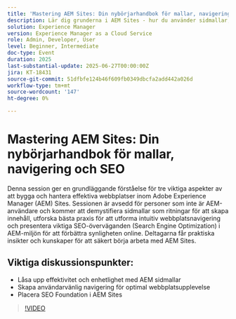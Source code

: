 ```yaml
---
title: 'Mastering AEM Sites: Din nybörjarhandbok för mallar, navigering och SEO'
description: Lär dig grunderna i AEM Sites - hur du använder sidmallar, designar intuitiv navigering och använder SEO-metoder för att öka synligheten och webbplatsens prestanda.
solution: Experience Manager
version: Experience Manager as a Cloud Service
role: Admin, Developer, User
level: Beginner, Intermediate
doc-type: Event
duration: 2025
last-substantial-update: 2025-06-27T00:00:00Z
jira: KT-18431
source-git-commit: 51dfbfe124b46f609fb0349dbcfa2add442a026d
workflow-type: tm+mt
source-wordcount: '147'
ht-degree: 0%

---
```



# Mastering AEM Sites: Din nybörjarhandbok för mallar, navigering och SEO

Denna session ger en grundläggande förståelse för tre viktiga aspekter av att bygga och hantera effektiva webbplatser inom Adobe Experience Manager (AEM) Sites. Sessionen är avsedd för personer som inte är AEM-användare och kommer att demystifiera sidmallar som ritningar för att skapa innehåll, utforska bästa praxis för att utforma intuitiv webbplatsnavigering och presentera viktiga SEO-överväganden (Search Engine Optimization) i AEM-miljön för att förbättra synligheten online. Deltagarna får praktiska insikter och kunskaper för att säkert börja arbeta med AEM Sites.

## Viktiga diskussionspunkter:

* Låsa upp effektivitet och enhetlighet med AEM sidmallar
* Skapa användarvänlig navigering för optimal webbplatsupplevelse
* Placera SEO Foundation i AEM Sites

>[!VIDEO](https://video.tv.adobe.com/v/3464298/?learn=on&enablevpops)
